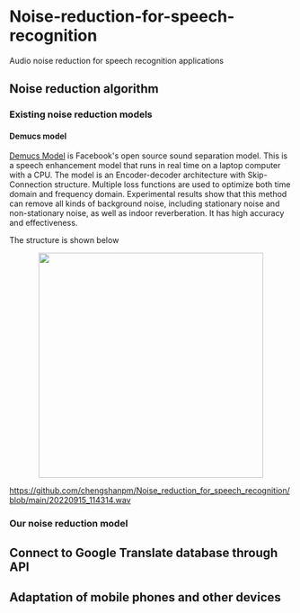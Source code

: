 # Noise-reduction-for-speech-recognition
Audio noise reduction for speech recognition applications

## Noise reduction algorithm
### Existing noise reduction models
#### Demucs model
[Demucs Model](https://github.com/facebookresearch/denoiser) is Facebook's open source sound separation model. This is a speech enhancement model that runs in real time on a laptop computer with a CPU. The model is an Encoder-decoder architecture with Skip-Connection structure. Multiple loss functions are used to optimize both time domain and frequency domain. Experimental results show that this method can remove all kinds of background noise, including stationary noise and non-stationary noise, as well as indoor reverberation. It has high accuracy and effectiveness.

The structure is shown below

<div align=center><img src="https://github.com/chengshanpm/Noise_reduction_for_speech_recognition/blob/main/images/demucs.png" width="400" height="400" /></div>


https://github.com/chengshanpm/Noise_reduction_for_speech_recognition/blob/main/20220915_114314.wav


### Our noise reduction model



## Connect to Google Translate database through API



## Adaptation of mobile phones and other devices



